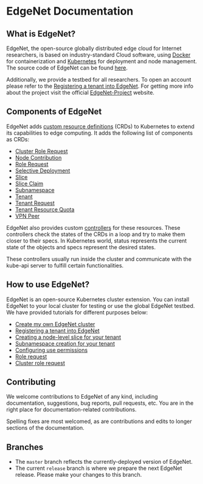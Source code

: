# EdgeNet Documentation

## What is EdgeNet?
EdgeNet, the open-source globally distributed edge cloud for Internet researchers, is based on industry-standard Cloud software, using [Docker](https://www.docker.com/) for containerization and [Kubernetes](https://kubernetes.io/) for deployment and node management. The source code of EdgeNet can be found [here](https://github.com/EdgeNet-project/edgenet). 

Additionally, we provide a testbed for all researchers. To open an account please refer to the [Registering a tenant into EdgeNet](tenant_registration.md). For getting more info about the project visit the official [EdgeNet-Project](https://www.edge-net.org/) website.

## Components of EdgeNet
EdgeNet adds [custom resource definitions](https://kubernetes.io/docs/concepts/extend-kubernetes/api-extension/custom-resources/) (CRDs) to Kubernetes to extend its capabilities to edge computing. It adds the following list of components as CRDs:
* [Cluster Role Request](custom_resources.md#cluster-role-request)
* [Node Contribution](custom_resources.md#node-contribution)
* [Role Request](custom_resources.md#role-request)
* [Selective Deployment](custom_resources.md#selective-deployment)
* [Slice](custom_resources.md#slice)
* [Slice Claim](custom_resources.md#slice-claim)
* [Subnamespace](custom_resources.md#subnamespace)
* [Tenant](custom_resources.md#tenant)
* [Tenant Request](custom_resources.md#tenant-request)
* [Tenant Resource Quota](custom_resources.md#tenant-resource-quota)
* [VPN Peer](custom_resources.md#vpn-peer)

<!-- Individual explanations of the CRDs can be found [here](custom_resources.md). -->

EdgeNet also provides custom [controllers](https://kubernetes.io/docs/concepts/architecture/controller/) for these resources. These controllers check the states of the CRDs in a loop and try to make them closer to their specs. In Kubernetes world, status represents the current state of the objects and specs represent the desired states.

These controllers usually run inside the cluster and communicate with the kube-api server to fulfill certain functionalities.

## How to use EdgeNet?
EdgeNet is an open-source Kubernetes cluster extension. You can install EdgeNet to your local cluster for testing or use the global EdgeNet testbed. We have provided tutorials for different purposes below:

* [Create my own EdgeNet cluster](cluster_creation.md)
* [Registering a tenant into EdgeNet](tenant_registration.md)
* [Creating a node-level slice for your tenant](slice_creation.md)
* [Subnamespace creation for your tenant](subnamespace_creation.md)
* [Configuring use permissions](user_permissions.md)
* [Role request](role_request.md)
* [Cluster role request](cluster_role_request.md)

## Contributing

We welcome contributions to EdgeNet of any kind, including documentation, suggestions, bug reports,
pull requests, etc. You are in the right place for documentation-related contributions.
<!-- Also check out our [contribution guide](). --> 

Spelling fixes are most welcomed, as are contributions and edits to longer sections of the documentation.

## Branches

* The `master` branch reflects the currently-deployed version of EdgeNet.
* The current `release` branch is where we prepare the next EdgeNet release. Please make your changes to this branch.
